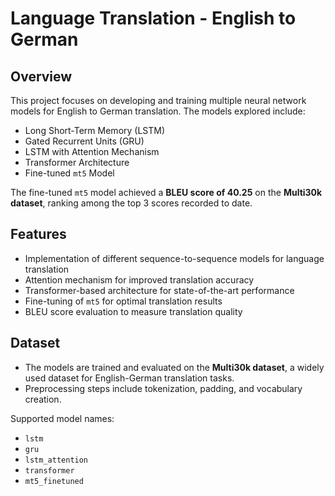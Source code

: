 # Language Translation - English to German

## Overview
This project focuses on developing and training multiple neural network models for English to German translation. The models explored include:

- Long Short-Term Memory (LSTM)
- Gated Recurrent Units (GRU)
- LSTM with Attention Mechanism
- Transformer Architecture
- Fine-tuned `mt5` Model

The fine-tuned `mt5` model achieved a **BLEU score of 40.25** on the **Multi30k dataset**, ranking among the top 3 scores recorded to date.

## Features
- Implementation of different sequence-to-sequence models for language translation
- Attention mechanism for improved translation accuracy
- Transformer-based architecture for state-of-the-art performance
- Fine-tuning of `mt5` for optimal translation results
- BLEU score evaluation to measure translation quality

## Dataset
- The models are trained and evaluated on the **Multi30k dataset**, a widely used dataset for English-German translation tasks.
- Preprocessing steps include tokenization, padding, and vocabulary creation.

Supported model names:
- `lstm`
- `gru`
- `lstm_attention`
- `transformer`
- `mt5_finetuned`
